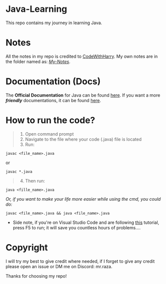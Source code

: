# Java-Learning
 This repo contains my journey in learning Java.

# Notes
 All the notes in my repo is credited to [CodeWithHarry](https://www.codewithharry.com/). My own notes are in the folder named as: [_My-Notes_](https://github.com/Shayan-Mazahir/Java-Learning/tree/main/My-Notes). 

# Documentation (Docs) 
The **Official Documentation** for Java can be found [here](https://docs.oracle.com/en/java/). If you want a more **_friendly_** documentations, it can be found [here](https://www.tutorialspoint.com/java/index.htm). 

# How to run the code? 
> 1. Open command prompt 
> 2. Navigate to the file where your code (.java) file is located
> 3. Run:
```
javac <file_name>.java 
```
or
```
javac *.java
```
> 4. Then run:
```
java <fille_name>.java
```
_Or, if you want to make your life more easier while using the cmd, you could do:_
```
javac <file_name>.java && java <file_name>.java
```
- Side note, if you're on Visual Studio Code and are following [this](https://code.visualstudio.com/docs/languages/java) tutorial, press F5 to run; it will save you countless hours of problems.... 
# Copyright
 I will try my best to give credit where needed, if I forget to give any credit please open an issue or DM me on Discord: mr.raza.

Thanks for choosing my repo!

